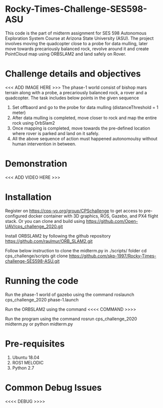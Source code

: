 # Rocky-Times-Challenge-SES598-ASU
This code is the part of midterm assignment for SES 598 Autonomous Exploration System Course at Arizona State University (ASU). The project involves moving the quadcopter close to a probe for data mulling, later move towards precariously balanced rock, revolve around it and create PointCloud map using ORBSLAM2 and land safely on Rover.

# Challenge details and objectives
<<< ADD IMAGE HERE >>>
The phase-1 world consist of bishop mars terrain along with a probe, a precariously balanced rock, a rover and a quadcopter.
The task includes below points in the given sequence
1. Set offbaord and go to the probe for data mulling (distanceThreshold = 1 meter)
2. After data mulling is completed, move closer to rock and map the entire rock using OrbSlam2
3. Once mapping is completed, move towards the pre-defined location where rover is parked and land on it safely.
4. All the above sequence of action must happened autonomoulsy without human intervention in between.

# Demonstration
<<< ADD VIDEO HERE >>>

# Installation

Register on https://cps-vo.org/group/CPSchallenge to get access to pre-configured docker container with 3D graphics, ROS, Gazebo, and PX4 flight stack.
Or you can clone and build using https://github.com/Open-UAV/cps_challenge_2020.git

Install ORBSLAM2 by following the github repository https://github.com/raulmur/ORB_SLAM2.git

Follow below instruction to clone the midterm.py in ./scripts/ folder
cd cps_challenge/scripts
git clone https://github.com/skp-1997/Rocky-Times-challenge-SES598-ASU.git

# Running the code

Run the phase-1 world of gazebo using the command
roslaunch cps_challenge_2020 phase-1.launch

Run the ORBSLAM2 using the command
<<<< COMMAND  >>>>

Run the program using the command
rosrun cps_challenge_2020 midterm.py or python midterm.py

# Pre-requisites

1. Ubuntu 18.04
2. ROS1 MELODIC
3. Python 2.7

# Common Debug Issues

<<<< DEBUG  >>>>
